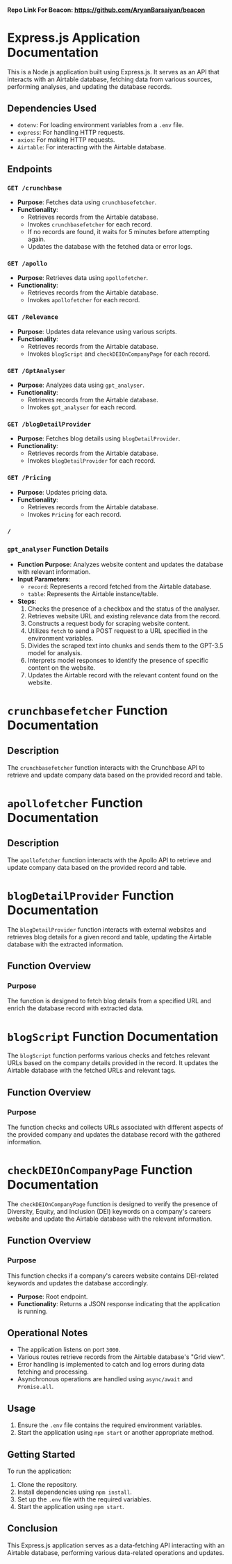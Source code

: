
#### Repo Link For Beacon: https://github.com/AryanBarsaiyan/beacon

# Express.js Application Documentation

This is a Node.js application built using Express.js. It serves as an API that interacts with an Airtable database, fetching data from various sources, performing analyses, and updating the database records.

## Dependencies Used

- `dotenv`: For loading environment variables from a `.env` file.
- `express`: For handling HTTP requests.
- `axios`: For making HTTP requests.
- `Airtable`: For interacting with the Airtable database.

## Endpoints

### `GET /crunchbase`

- **Purpose**: Fetches data using `crunchbasefetcher`.
- **Functionality**:
  - Retrieves records from the Airtable database.
  - Invokes `crunchbasefetcher` for each record.
  - If no records are found, it waits for 5 minutes before attempting again.
  - Updates the database with the fetched data or error logs.

### `GET /apollo`

- **Purpose**: Retrieves data using `apollofetcher`.
- **Functionality**:
  - Retrieves records from the Airtable database.
  - Invokes `apollofetcher` for each record.

### `GET /Relevance`

- **Purpose**: Updates data relevance using various scripts.
- **Functionality**:
  - Retrieves records from the Airtable database.
  - Invokes `blogScript` and `checkDEIOnCompanyPage` for each record.

### `GET /GptAnalyser`

- **Purpose**: Analyzes data using `gpt_analyser`.
- **Functionality**:
  - Retrieves records from the Airtable database.
  - Invokes `gpt_analyser` for each record.

### `GET /blogDetailProvider`

- **Purpose**: Fetches blog details using `blogDetailProvider`.
- **Functionality**:
  - Retrieves records from the Airtable database.
  - Invokes `blogDetailProvider` for each record.

### `GET /Pricing`

- **Purpose**: Updates pricing data.
- **Functionality**:
  - Retrieves records from the Airtable database.
  - Invokes `Pricing` for each record.

### `/`

### `gpt_analyser` Function Details

- **Function Purpose**: Analyzes website content and updates the database with relevant information.
- **Input Parameters**:
  - `record`: Represents a record fetched from the Airtable database.
  - `table`: Represents the Airtable instance/table.
- **Steps**:
  1. Checks the presence of a checkbox and the status of the analyser.
  2. Retrieves website URL and existing relevance data from the record.
  3. Constructs a request body for scraping website content.
  4. Utilizes `fetch` to send a POST request to a URL specified in the environment variables.
  5. Divides the scraped text into chunks and sends them to the GPT-3.5 model for analysis.
  6. Interprets model responses to identify the presence of specific content on the website.
  7. Updates the Airtable record with the relevant content found on the website.


# `crunchbasefetcher` Function Documentation

## Description
The `crunchbasefetcher` function interacts with the Crunchbase API to retrieve and update company data based on the provided record and table.

# `apollofetcher` Function Documentation

## Description
The `apollofetcher` function interacts with the Apollo API to retrieve and update company data based on the provided record and table.


# `blogDetailProvider` Function Documentation

The `blogDetailProvider` function interacts with external websites and retrieves blog details for a given record and table, updating the Airtable database with the extracted information.

## Function Overview

### Purpose
The function is designed to fetch blog details from a specified URL and enrich the database record with extracted data.


# `blogScript` Function Documentation

The `blogScript` function performs various checks and fetches relevant URLs based on the company details provided in the record. It updates the Airtable database with the fetched URLs and relevant tags.

## Function Overview

### Purpose
The function checks and collects URLs associated with different aspects of the provided company and updates the database record with the gathered information.


# `checkDEIOnCompanyPage` Function Documentation

The `checkDEIOnCompanyPage` function is designed to verify the presence of Diversity, Equity, and Inclusion (DEI) keywords on a company's careers website and update the Airtable database with the relevant information.

## Function Overview

### Purpose
This function checks if a company's careers website contains DEI-related keywords and updates the database accordingly.





- **Purpose**: Root endpoint.
- **Functionality**: Returns a JSON response indicating that the application is running.

## Operational Notes

- The application listens on port `3000`.
- Various routes retrieve records from the Airtable database's "Grid view".
- Error handling is implemented to catch and log errors during data fetching and processing.
- Asynchronous operations are handled using `async/await` and `Promise.all`.

## Usage

1. Ensure the `.env` file contains the required environment variables.
2. Start the application using `npm start` or another appropriate method.

## Getting Started

To run the application:

1. Clone the repository.
2. Install dependencies using `npm install`.
3. Set up the `.env` file with the required variables.
4. Start the application using `npm start`.

## Conclusion

This Express.js application serves as a data-fetching API interacting with an Airtable database, performing various data-related operations and updates.
